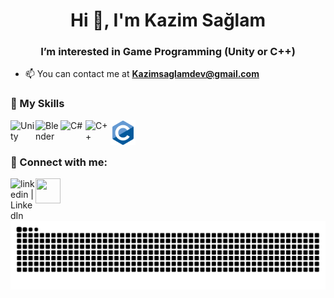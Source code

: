 <h1 align="center">Hi 👋, I'm Kazim Sağlam</h1>
<h3 align="center">I’m interested in Game Programming (Unity or C++)</h3>

- 📫 You can contact me at **Kazimsaglamdev@gmail.com**

### 🔧 My Skills

<img align="left" alt="Unity" width="40px" src="https://preview.redd.it/tu3gt6ysfxq71.png?auto=webp&s=10ab55d9dc09e7ed6ea59bd5916800a5272d5969" />
<img align="left" alt="Blender" width="40px" src="https://upload.wikimedia.org/wikipedia/commons/thumb/0/0c/Blender_logo_no_text.svg/2503px-Blender_logo_no_text.svg.png" />
<img align="left" alt="C#" width="40px" src="https://seeklogo.com/images/C/c-sharp-c-logo-02F17714BA-seeklogo.com.png" />
<img align="left" alt="C++" width="40px" src="https://upload.wikimedia.org/wikipedia/commons/thumb/3/32/C%2B%2B_logo.png/800px-C%2B%2B_logo.png?20210422185554" />
<img align="left" alt="C" width="40px" src="https://raw.githubusercontent.com/devicons/devicon/master/icons/c/c-original.svg" />

<br/>
<br/>

### 📩 Connect with me:

[<img align="left" alt="linkedin | LinkedIn" width="40px" src="https://raw.githubusercontent.com/rahuldkjain/github-profile-readme-generator/master/src/images/icons/Social/linked-in-alt.svg" />][linkedin]
[<img align="left" height="40px" width="40px" src="https://static-00.iconduck.com/assets.00/itch-io-icon-512x512-wwio9bi8.png" />][itchio]
  
[linkedin]: https://www.linkedin.com/in/kazimsaglam/
[itchio]: https://kaziminator.itch.io/

<br/>
<br/>




<picture>
  <source media="(prefers-color-scheme: dark)" srcset="https://raw.githubusercontent.com/KazimSaglam/KazimSaglam/output/github-contribution-grid-snake-dark.svg">
  <source media="(prefers-color-scheme: light)" srcset="https://raw.githubusercontent.com/KazimSaglam/KazimSaglam/output/github-contribution-grid-snake.svg">
  <img alt="github contribution grid snake animation" src="https://raw.githubusercontent.com/KazimSaglam/KazimSaglam/output/github-contribution-grid-snake.svg">
</picture>
